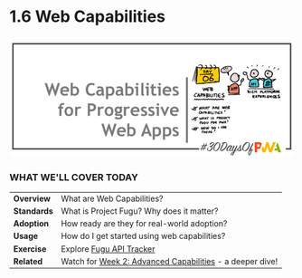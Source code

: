 # 1.6 Web Capabilities

![Placeholder Banner Only. Replace when final assets ready.](_media/day-06.png)

### WHAT WE'LL COVER TODAY

| | |
|:--|:--- |
| **Overview** | What are Web Capabilities?  |
| **Standards** | What is Project Fugu? Why does it matter? |
| **Adoption**| How ready are they for real-world adoption?|
| **Usage**| How do I get started using web capabilities?|
| **Exercise**| Explore [Fugu API Tracker](https://fugu-tracker.web.app/) |
| **Related**| Watch for [Week 2: Advanced Capabilities](../advanced-capabilities) - a deeper dive! |

<br/>
